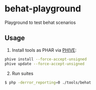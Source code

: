 # behat-playground

Playground to test behat scenarios

## Usage

1. Install tools as PHAR via [PHIVE](https://phar.io):

```bash
phive install --force-accept-unsigned
phive update --force-accept-unsigned
```

2. Run suites

```bash
$ php -derror_reporting=0 ./tools/behat
```